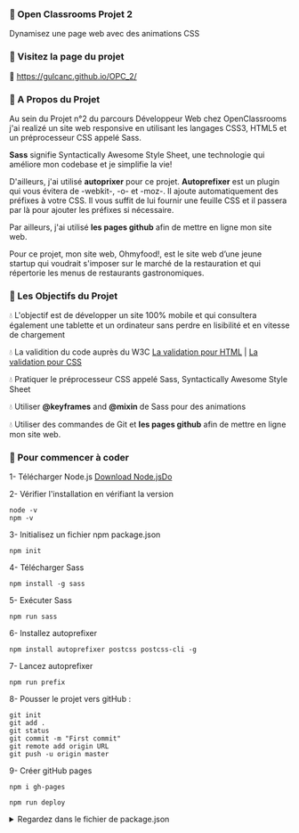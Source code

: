 
### :large_orange_diamond: Open Classrooms Projet 2

Dynamisez une page web avec des animations CSS

### :large_orange_diamond: Visitez la page du projet
🔗 https://gulcanc.github.io/OPC_2/

### :large_orange_diamond: A Propos du Projet
Au sein du Projet n°2 du parcours Développeur Web chez OpenClassrooms j'ai realizé un site web responsive en utilisant les langages CSS3, HTML5 et un préprocesseur CSS appelé Sass. 

**Sass** signifie Syntactically Awesome Style Sheet, une technologie qui améliore mon codebase et je simplifie la vie! 

D'ailleurs, j'ai utilisé **autoprixer** pour ce projet. **Autoprefixer** est un plugin qui vous évitera de -webkit-, -o- et -moz-. Il ajoute automatiquement des préfixes à votre CSS. Il vous suffit de lui fournir une feuille CSS et il passera par là pour ajouter les préfixes si nécessaire.

Par ailleurs, j'ai utilisé **les pages github** afin de mettre en ligne mon site web.

Pour ce projet, mon site web, Ohmyfood!, est le site web d’une jeune startup qui voudrait s'imposer sur le marché de la restauration et qui répertorie les menus de restaurants gastronomiques. 

### :large_orange_diamond: Les Objectifs du Projet

💧 L'objectif est de développer un site 100% mobile et qui consultera également une tablette et un ordinateur sans perdre en lisibilité et en vitesse de chargement

💧 La validition du code auprès du W3C [La validation pour HTML](https://validator.w3.org/) | [La validation pour CSS](https://jigsaw.w3.org/css-validator/)

💧 Pratiquer le préprocesseur CSS appelé Sass, Syntactically Awesome Style Sheet 

💧 Utiliser **@keyframes** and **@mixin** de Sass pour des animations

💧 Utiliser des commandes de Git et **les pages github** afin de mettre en ligne mon site web.



### :large_orange_diamond: Pour commencer à coder

1- Télécharger Node.js
[Download Node.jsDo](https://nodejs.org/en/download/)

2- Vérifier l'installation en vérifiant la version

    node -v
    npm -v
    
3- Initialisez un fichier npm package.json

    npm init 
    
4- Télécharger Sass

    npm install -g sass
    
5- Exécuter Sass

    npm run sass
    
6- Installez autoprefixer

    npm install autoprefixer postcss postcss-cli -g
    
7- Lancez autoprefixer

    npm run prefix
    
8- Pousser le projet vers gitHub :

    git init 
    git add . 
    git status 
    git commit -m "First commit" 
    git remote add origin URL 
    git push -u origin master
    
9- Créer gitHub pages

    npm i gh-pages
    
    npm run deploy 


<details>
 <summary>Regardez dans le fichier de package.json</summary>
![image](https://user-images.githubusercontent.com/80323415/165049873-24dd35f5-6e1b-47c2-97f1-b97f06978a21.png)
</details>




